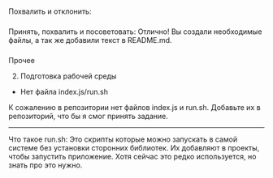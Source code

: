 ###
Похвалить и отклонить:

###
Принять, похвалить и посоветовать:
Отлично! Вы создали необходимые файлы, а так же добавили текст в README.md.

###
Прочее


2. Подготовка рабочей среды
- Нет файла index.js/run.sh

К сожалению в репозитории нет файлов index.js и run.sh. Добавьте их в репозиторий, что бы я смог принять задание.

------------

Что такое run.sh:
  Это скрипты которые можно запускать в самой системе без установки сторонних библиотек. Их добавляют в проекты, чтобы запустить приложение. Хотя сейчас это редко используется, но знать про это нужно.
